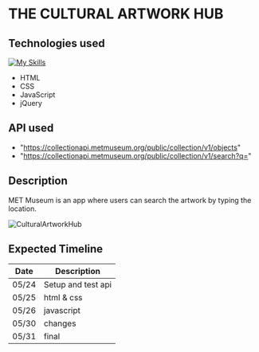 # THE CULTURAL ARTWORK HUB 

## Technologies used
[![My Skills](https://skillicons.dev/icons?i=js,html,css,javascript)](https://skillicons.dev)

* HTML
* CSS
* JavaScript
* jQuery

## API used

* "https://collectionapi.metmuseum.org/public/collection/v1/objects" 
* "https://collectionapi.metmuseum.org/public/collection/v1/search?q="

## Description 

MET Museum is an app where users can search the artwork by typing the location.

![CulturalArtworkHub](https://github.com/mrunaleepatel/project1/assets/130593688/4720a88a-497b-4f81-b93d-25eb0bc85578)

## Expected Timeline 

|Date |Description|
|-----|--------|
|05/24|Setup and test api       |
|05/25|html & css      |
|05/26|javascript|
|05/30|changes|
|05/31|final|


